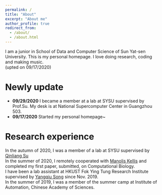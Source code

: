 ```yaml
---
permalink: /
title: "About"
excerpt: "About me"
author_profile: true
redirect_from: 
  - /about/
  - /about.html
---
```


I am a junior in School of Data and Computer Science of Sun Yat-sen University. This is my personal homepage. 
I love doing research, coding and making music.<br>
(upted on 09/17/2020)

Newly update
====
* **09/29/2020** I became a member at a lab at SYSU supervised by Prof.Su. My desk is at National Supercomputer Center in Guangzhou 503.
* **09/17/2020** Started my personal homepage~


Research experience
=====
In the autumn of 2020, I was a member of a lab at SYSU supervised by [Qinliang Su][su_bio]<br>
In the summer of 2020, I remotely cooperated with [Manolis Kellis][kellis_bio] and completed my first paper, submitted, on Computational Biology. <br>
I have been a lab assistant at HKUST Fok Ying Tung Research Institute supervised by [Yangqiu Song][song_bio] since Nov. 2019.<br>
In the summer of 2019, I was a member of the summer camp at Institute of Automation, Chinese Academy of Sciences.<br>


[kellis_bio]:http://web.mit.edu/manoli/
[song_bio]:http://www.cse.ust.hk/~yqsong/
[su_bio]:http://sdcs.sysu.edu.cn/content/3796


